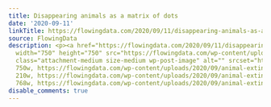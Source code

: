 ```yaml
---
title: Disappearing animals as a matrix of dots
date: '2020-09-11'
linkTitle: https://flowingdata.com/2020/09/11/disappearing-animals-as-a-matrix-of-dots/
source: FlowingData
description: <p><a href="https://flowingdata.com/2020/09/11/disappearing-animals-as-a-matrix-of-dots/"><img
  width="750" height="750" src="https://flowingdata.com/wp-content/uploads/2020/09/animal-extinction-750x750.png"
  class="attachment-medium size-medium wp-post-image" alt="" srcset="https://flowingdata.com/wp-content/uploads/2020/09/animal-extinction-750x750.png
  750w, https://flowingdata.com/wp-content/uploads/2020/09/animal-extinction-210x210.png
  210w, https://flowingdata.com/wp-content/uploads/2020/09/animal-extinction-768x768.png
  768w, https://flowingdata.com/wp-content/uploads/2020/09/animal-extinct ...
disable_comments: true
---
```

<p><a href="https://flowingdata.com/2020/09/11/disappearing-animals-as-a-matrix-of-dots/"><img width="750" height="750" src="https://flowingdata.com/wp-content/uploads/2020/09/animal-extinction-750x750.png" class="attachment-medium size-medium wp-post-image" alt="" srcset="https://flowingdata.com/wp-content/uploads/2020/09/animal-extinction-750x750.png 750w, https://flowingdata.com/wp-content/uploads/2020/09/animal-extinction-210x210.png 210w, https://flowingdata.com/wp-content/uploads/2020/09/animal-extinction-768x768.png 768w, https://flowingdata.com/wp-content/uploads/2020/09/animal-extinct ...